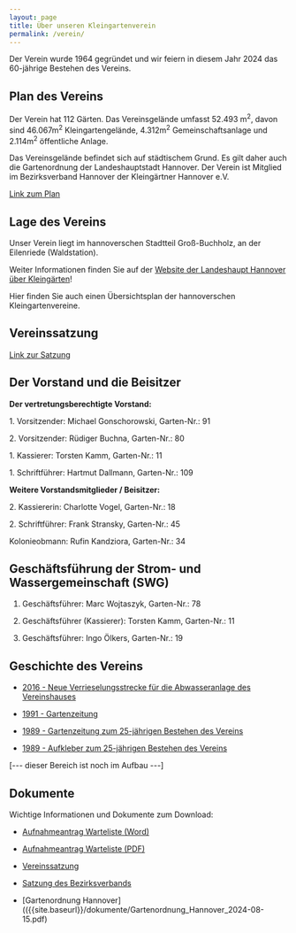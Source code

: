 ```yaml
---
layout: page
title: Über unseren Kleingartenverein
permalink: /verein/
---
```


Der Verein wurde 1964 gegründet und wir feiern in diesem Jahr 2024 das 60-jährige Bestehen des Vereins.

## Plan des Vereins

Der Verein hat 112 Gärten. Das Vereinsgelände umfasst 52.493 m<sup>2</sup>, davon sind 46.067m<sup>2</sup> Kleingartengelände, 4.312m<sup>2</sup> Gemeinschaftsanlage und 2.114m<sup>2</sup> öffentliche Anlage.

Das Vereinsgelände befindet sich auf städtischem Grund. Es gilt daher auch die Gartenordnung der Landeshauptstadt Hannover. Der Verein ist Mitglied im Bezirksverband Hannover der Kleingärtner Hannover e.V.

[Link zum Plan]({{site.baseurl}}/dokumente/Plan_2002__Konvertiert_.pdf)

## Lage des Vereins

Unser Verein liegt im hannoverschen Stadtteil Groß-Buchholz, an der Eilenriede (Waldstation).

Weiter Informationen finden Sie auf der [Website der Landeshaupt Hannover über Kleingärten](https://www.hannover.de/Kultur-Freizeit/Naherholung/G%C3%A4rten-genie%C3%9Fen/Kleing%C3%A4rten)!

Hier finden Sie auch einen Übersichtsplan der hannoverschen Kleingartenvereine.

## Vereinssatzung

[Link zur Satzung]({{site.baseurl}}/dokumente/Satzung001.pdf)

## Der Vorstand und die Beisitzer

**Der vertretungsberechtigte Vorstand:**

1\. Vorsitzender: Michael Gonschorowski, Garten-Nr.: 91

2\. Vorsitzender: Rüdiger Buchna, Garten-Nr.: 80

1\. Kassierer: Torsten Kamm, Garten-Nr.: 11

1\. Schriftführer: Hartmut Dallmann, Garten-Nr.: 109

**Weitere Vorstandsmitglieder / Beisitzer:**

2\. Kassiererin: Charlotte Vogel, Garten-Nr.: 18

2\. Schriftführer: Frank Stransky, Garten-Nr.: 45

Kolonieobmann: Rufin Kandziora, Garten-Nr.: 34

## Geschäftsführung der Strom- und Wassergemeinschaft (SWG)

1. Geschäftsführer: Marc Wojtaszyk, Garten-Nr.: 78

2. Geschäftsführer (Kassierer): Torsten Kamm, Garten-Nr.: 11

3. Geschäftsführer: Ingo Ölkers, Garten-Nr.: 19

## Geschichte des Vereins

* [2016 - Neue Verrieselungsstrecke für die Abwasseranlage des Vereinshauses](https://www.kgv-waldfrieden-hannover.de/verein/abwasseranlage-2016/)

* [1991 - Gartenzeitung]({{site.baseurl}}/dokumente/Gartenzeitung_1991.pdf)

* [1989 - Gartenzeitung zum 25-jährigen Bestehen des Vereins]({{site.baseurl}}/dokumente/Gartenzeitung_zum_25_jaehrigen_Bestehen.pdf)

* [1989 - Aufkleber zum 25-jährigen Bestehen des Vereins]({{site.baseurl}}/dokumente/Aufkleber_zu_25_jaehrigen_Bestehen.pdf)

[--- dieser Bereich ist noch im Aufbau ---]

## Dokumente

Wichtige Informationen und Dokumente zum Download:

* [Aufnahmeantrag Warteliste (Word)]({{site.baseurl}}/dokumente/Aufnahmeantrag_Warteliste.docx)

* [Aufnahmeantrag Warteliste (PDF)]({{site.baseurl}}/dokumente/Aufnahmeantrag_Warteliste.pdf)

* [Vereinssatzung]({{site.baseurl}}/dokumente/Satzung001.pdf)

* [Satzung des Bezirksverbands]({{site.baseurl}}/dokumente/Bezirksverband-KG-Hannover_Satzung.pdf)

* [Gartenordnung Hannover](({{site.baseurl}}/dokumente/Gartenordnung_Hannover_2024-08-15.pdf)
